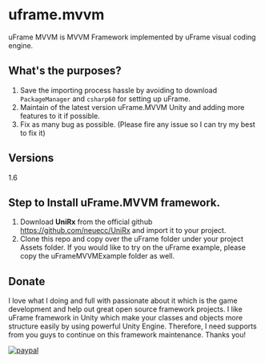 # uframe.mvvm
uFrame MVVM is MVVM Framework implemented by uFrame visual coding engine.

## What's the purposes?
1. Save the importing process hassle by avoiding to download `PackageManager` and `csharp60` for setting up uFrame.
2. Maintain of the latest version uFrame.MVVM Unity and adding more features to it if possible.
3. Fix as many bug as possible. (Please fire any issue so I can try my best to fix it)

## Versions
1.6

## Step to Install uFrame.MVVM framework.
1. Download **UniRx** from the official github https://github.com/neuecc/UniRx and import it to your project.
2. Clone this repo and copy over the uFrame folder under your project Assets folder. If you would like to try on the uFrame example, please copy the uFrameMVVMExample folder as well.

## Donate
I love what I doing and full with passionate about it which is the game development and help out great open source framework projects. I like uFrame framework in Unity which make your classes and objects more structure easily by using powerful Unity Engine. Therefore, I need supports from you guys to continue on this framework maintenance. Thanks you!

[![paypal](https://www.paypalobjects.com/en_US/i/btn/btn_donateCC_LG.gif)](https://www.paypal.com/cgi-bin/webscr?cmd=_s-xclick&hosted_button_id=BBNABWDSB6SCN)
